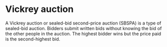 # Vickrey auction

A Vickrey auction or sealed-bid second-price auction (SBSPA) is a type of sealed-bid auction. Bidders submit written bids without knowing the bid of the other people in the auction. The highest bidder wins but the price paid is the second-highest bid.

